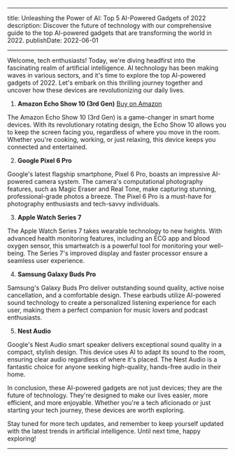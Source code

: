  ---
title: Unleashing the Power of AI: Top 5 AI-Powered Gadgets of 2022
description: Discover the future of technology with our comprehensive guide to the top AI-powered gadgets that are transforming the world in 2022.
publishDate: 2022-06-01

---

Welcome, tech enthusiasts! Today, we're diving headfirst into the fascinating realm of artificial intelligence. AI technology has been making waves in various sectors, and it's time to explore the top AI-powered gadgets of 2022. Let's embark on this thrilling journey together and uncover how these devices are revolutionizing our daily lives.

1. **Amazon Echo Show 10 (3rd Gen)** [Buy on Amazon](https://amzn.to/3yHGYOZ)

The Amazon Echo Show 10 (3rd Gen) is a game-changer in smart home devices. With its revolutionary rotating design, the Echo Show 10 allows you to keep the screen facing you, regardless of where you move in the room. Whether you're cooking, working, or just relaxing, this device keeps you connected and entertained.

2. **Google Pixel 6 Pro**

Google's latest flagship smartphone, Pixel 6 Pro, boasts an impressive AI-powered camera system. The camera's computational photography features, such as Magic Eraser and Real Tone, make capturing stunning, professional-grade photos a breeze. The Pixel 6 Pro is a must-have for photography enthusiasts and tech-savvy individuals.

3. **Apple Watch Series 7**

The Apple Watch Series 7 takes wearable technology to new heights. With advanced health monitoring features, including an ECG app and blood oxygen sensor, this smartwatch is a powerful tool for monitoring your well-being. The Series 7's improved display and faster processor ensure a seamless user experience.

4. **Samsung Galaxy Buds Pro**

Samsung's Galaxy Buds Pro deliver outstanding sound quality, active noise cancellation, and a comfortable design. These earbuds utilize AI-powered sound technology to create a personalized listening experience for each user, making them a perfect companion for music lovers and podcast enthusiasts.

5. **Nest Audio**

Google's Nest Audio smart speaker delivers exceptional sound quality in a compact, stylish design. This device uses AI to adapt its sound to the room, ensuring clear audio regardless of where it's placed. The Nest Audio is a fantastic choice for anyone seeking high-quality, hands-free audio in their home.

In conclusion, these AI-powered gadgets are not just devices; they are the future of technology. They're designed to make our lives easier, more efficient, and more enjoyable. Whether you're a tech aficionado or just starting your tech journey, these devices are worth exploring.

Stay tuned for more tech updates, and remember to keep yourself updated with the latest trends in artificial intelligence. Until next time, happy exploring!

---